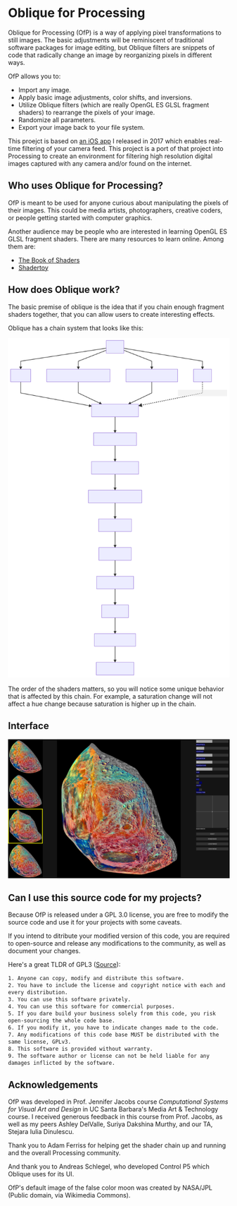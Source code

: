 # Oblique for Processing

Oblique for Processing (OfP) is a way of applying pixel transformations to still images. The basic adjustments will be reminiscent of traditional software packages for image editing, but Oblique filters are snippets of code that radically change an image by reorganizing pixels in different ways.

OfP allows you to:

- Import any image.
- Apply basic image adjustments, color shifts, and inversions.
- Utilize Oblique filters (which are really OpenGL ES GLSL fragment shaders) to rearrange the pixels of your image.
- Randomize all parameters.
- Export your image back to your file system.

This proejct is based on [an iOS app](http://appstore.com/obliqueanewwaytophotograph) I released in 2017 which enables real-time filtering of your camera feed. This project is a port of that project into Processing to create an environment for filtering high resolution digital images captured with any camera and/or found on the internet.

## Who uses Oblique for Processing?

OfP is meant to be used for anyone curious about manipulating the pixels of their images. This could be media artists, photographers, creative coders, or people getting started with computer graphics.

Another audience may be people who are interested in learning OpenGL ES GLSL fragment shaders. There are many resources to learn online. Among them are:

- [The Book of Shaders](https://thebookofshaders.com/)
- [Shadertoy](https://www.shadertoy.com/)

## How does Oblique work?

The basic premise of oblique is the idea that if you chain enough fragment shaders together, that you can allow users to create interesting effects.

Oblique has a chain system that looks like this:

![Chain diagram](images/chain_diagram.svg)

The order of the shaders matters, so you will notice some unique behavior that is affected by this chain. For example, a saturation change will not affect a hue change because saturation is higher up in the chain.

## Interface

![Oblique Interface](images/oblique_interface.png)

## Can I use this source code for my projects?

Because OfP is released under a GPL 3.0 license, you are free to modify the source code and use it for your projects with some caveats.

If you intend to ditribute your modified version of this code, you are required to open-source and release any modifications to the community, as well as document your changes.

Here's a great TLDR of GPL3 ([Source](https://gist.github.com/kn9ts/cbe95340d29fc1aaeaa5dd5c059d2e60)):

```
1. Anyone can copy, modify and distribute this software.
2. You have to include the license and copyright notice with each and every distribution.
3. You can use this software privately.
4. You can use this software for commercial purposes.
5. If you dare build your business solely from this code, you risk open-sourcing the whole code base.
6. If you modify it, you have to indicate changes made to the code.
7. Any modifications of this code base MUST be distributed with the same license, GPLv3.
8. This software is provided without warranty.
9. The software author or license can not be held liable for any damages inflicted by the software.
```

## Acknowledgements

OfP was developed in Prof. Jennifer Jacobs course *Computational Systems for Visual Art and Design* in UC Santa Barbara's Media Art & Technology course. I received generous feedback in this course from Prof. Jacobs, as well as my peers Ashley DelValle, Suriya Dakshina Murthy, and our TA, Stejara Iulia Dinulescu.

Thank you to Adam Ferriss for helping get the shader chain up and running and the overall Processing community.

And thank you to Andreas Schlegel, who developed Control P5 which Oblique uses for its UI.

OfP's default image of the false color moon was created by NASA/JPL (Public domain, via Wikimedia Commons).